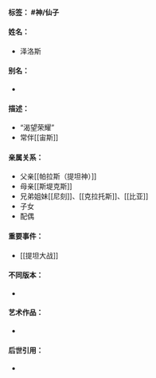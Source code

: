 #### 标签： #神/仙子
#### 姓名：
- 泽洛斯
#### 别名：
- 
#### 描述：
- “渴望荣耀”
- 常伴[[宙斯]]
#### 亲属关系：
- 父亲[[帕拉斯（提坦神）]]
- 母亲[[斯堤克斯]]
- 兄弟姐妹[[尼刻]]、[[克拉托斯]]、[[比亚]]
- 子女
- 配偶
#### 重要事件：
- [[提坦大战]]
#### 不同版本：
- 
#### 艺术作品：
- 
#### 后世引用：
- 